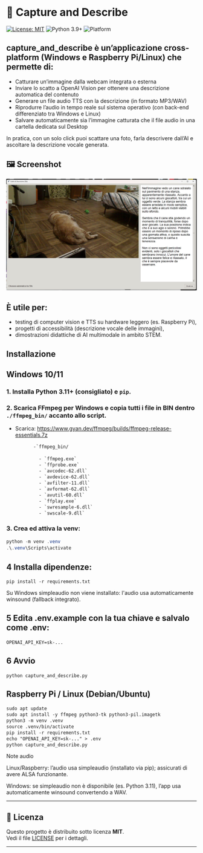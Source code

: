 # 🤖 Capture and Describe
[![License: MIT](https://img.shields.io/badge/License-MIT-yellow.svg)](LICENSE)
![Python 3.9+](https://img.shields.io/badge/python-3.9%2B-blue)
![Platform](https://img.shields.io/badge/platform-Linux%20%7C%20Windows%20%7C%20RaspberryPi-lightgrey)

## capture_and_describe è un’applicazione cross-platform (Windows e Raspberry Pi/Linux) che permette di:

- Catturare un’immagine dalla webcam integrata o esterna
- Inviare lo scatto a OpenAI Vision per ottenere una descrizione automatica del contenuto
- Generare un file audio TTS con la descrizione (in formato MP3/WAV)
- Riprodurre l’audio in tempo reale sul sistema operativo (con back-end differenziato tra Windows e Linux)
- Salvare automaticamente sia l’immagine catturata che il file audio in una cartella dedicata sul Desktop

In pratica, con un solo click puoi scattare una foto, farla descrivere dall’AI e ascoltare la descrizione vocale generata.

## 🖼️ Screenshot

![capture_adn_describe](Screenshot.jpg)


## È utile per:

- testing di computer vision e TTS su hardware leggero (es. Raspberry Pi),
- progetti di accessibilità (descrizione vocale delle immagini),
- dimostrazioni didattiche di AI multimodale in ambito STEM.

## Installazione

## Windows 10/11
### 1. Installa Python 3.11+ (consigliato) e `pip`.
### 2. Scarica **FFmpeg per Windows** e copia tutti i file in BIN dentro `./ffmpeg_bin/` accanto allo script.

- Scarica: https://www.gyan.dev/ffmpeg/builds/ffmpeg-release-essentials.7z

```
          -`ffmpeg_bin/

            - `ffmpeg.exe`      
            - `ffprobe.exe`
            - `avcodec-62.dll`
            - `avdevice-62.dll`
            - `avfilter-11.dll`
            - `avformat-62.dll`
            - `avutil-60.dll`
            - `ffplay.exe`
            - `swresample-6.dll`
            - `swscale-9.dll`

```

### 3. Crea ed attiva la venv:
   ```powershell
   python -m venv .venv
   .\.venv\Scripts\activate
   
   ```
## 4 Installa dipendenze:

```
pip install -r requirements.txt
```

Su Windows simpleaudio non viene installato: l'audio usa automaticamente winsound (fallback integrato).

## 5 Edita .env.example con la tua chiave e salvalo come .env:
```
OPENAI_API_KEY=sk-...

```

## 6 Avvio
```
python capture_and_describe.py

```


## Raspberry Pi / Linux (Debian/Ubuntu)
```
sudo apt update
sudo apt install -y ffmpeg python3-tk python3-pil.imagetk
python3 -m venv .venv
source .venv/bin/activate
pip install -r requirements.txt
echo "OPENAI_API_KEY=sk-..." > .env
python capture_and_describe.py
```

Note audio

Linux/Raspberry: l’audio usa simpleaudio (installato via pip); assicurati di avere ALSA funzionante.

Windows: se simpleaudio non è disponibile (es. Python 3.11), l’app usa automaticamente winsound convertendo a WAV.

---

## 📜 Licenza

Questo progetto è distribuito sotto licenza **MIT**.  
Vedi il file [LICENSE](LICENSE) per i dettagli.

---


